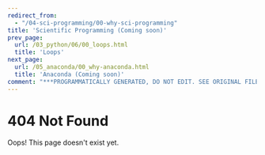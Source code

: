 ```yaml
---
redirect_from:
  - "/04-sci-programming/00-why-sci-programming"
title: 'Scientific Programming (Coming soon)'
prev_page:
  url: /03_python/06/00_loops.html
  title: 'Loops'
next_page:
  url: /05_anaconda/00_why-anaconda.html
  title: 'Anaconda (Coming soon)'
comment: "***PROGRAMMATICALLY GENERATED, DO NOT EDIT. SEE ORIGINAL FILES IN /content***"
---
```

# 404 Not Found

Oops! This page doesn't exist yet.